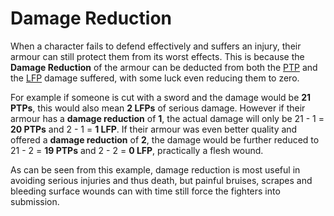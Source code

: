 # Damage Reduction

When a character fails to defend effectively and suffers an injury, their armour can still protect them from its worst effects. This is because the **Damage Reduction** of the armour can be deducted from both the [PTP](character:fp) and the [LFP](character:ep) damage suffered, with some luck even reducing them to zero.

For example if someone is cut with a sword and the damage would be **21 PTPs**, this would also mean **2 LFPs** of serious damage. However if their armour has a **damage reduction** of **1**, the actual damage will only be 21 - 1 = **20 PTPs** and 2 - 1 = **1 LFP**. If their armour was even better quality and offered a **damage reduction** of **2**, the damage would be further reduced to 21 - 2 = **19 PTPs** and 2 - 2 = **0 LFP**, practically a flesh wound.

As can be seen from this example, damage reduction is most useful in avoiding serious injuries and thus death, but painful bruises, scrapes and bleeding surface wounds can with time still force the fighters into submission.
